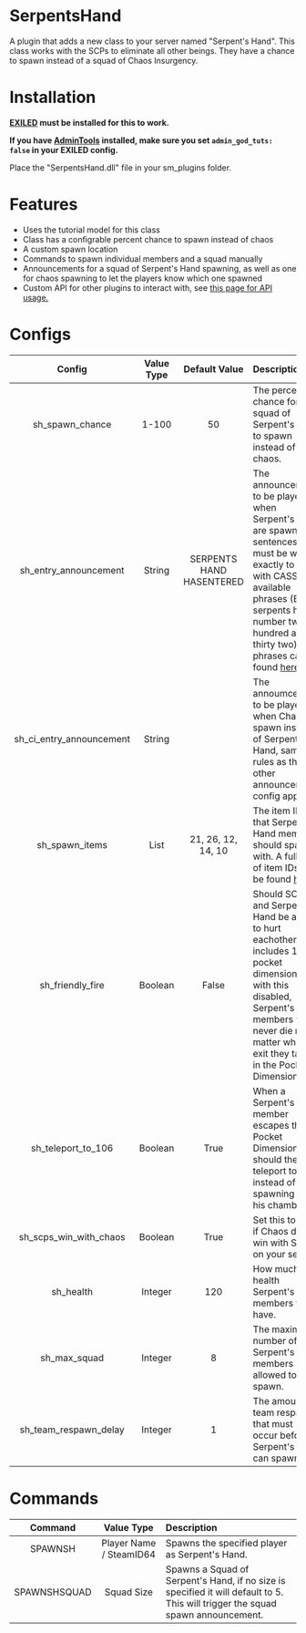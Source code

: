 # SerpentsHand

A plugin that adds a new class to your server named "Serpent's Hand". This class works with the SCPs to eliminate all other beings. They have a chance to spawn instead of a squad of Chaos Insurgency.

# Installation

**[EXILED](https://github.com/galaxy119/EXILED) must be installed for this to work.**


**If you have [AdminTools](https://github.com/galaxy119/AdminTools/tree/master/AdminTools) installed, make sure you set `admin_god_tuts: false` in your EXILED config.**

Place the "SerpentsHand.dll" file in your sm_plugins folder.

# Features
* Uses the tutorial model for this class
* Class has a configrable percent chance to spawn instead of chaos
* A custom spawn location
* Commands to spawn individual members and a squad manually
* Announcements for a squad of Serpent's Hand spawning, as well as one for chaos spawning to let the players know which one spawned
* Custom API for other plugins to interact with, see [this page for API usage.](https://github.com/Cyanox62/SerpentsHand/wiki/API)

# Configs
| Config        | Value Type | Default Value | Description |
| :-------------: | :---------: | :------: | :--------- |
| sh_spawn_chance | 1-100 | 50 | The percent chance for a squad of Serpent's Hand to spawn instead of chaos. |
| sh_entry_announcement | String | SERPENTS HAND HASENTERED | The announcement to be played when Serpent's Hand are spawned, sentences must be written exactly to work with CASSIE's available phrases (Ex. serpents hand . number two hundred and thirty two), all phrases can be found [here](https://pastebin.com/rpMuRYNn). |
| sh_ci_entry_announcement | String | | The annoumcement to be played when Chaos spawn instead of Serpent's Hand, same rules as the other announcement config apply. |
| sh_spawn_items | List | 21, 26, 12, 14, 10 | The item IDs that Serpent's Hand members should spawn with. A full list of item IDs can be found [here](https://github.com/Cyanox62/SerpentsHand/wiki/Item-IDs). |
| sh_friendly_fire | Boolean | False | Should SCPs and Serpent's Hand be able to hurt eachother. This includes 106's pocket dimension, with this disabled, Serpent's Hand members will never die no matter which exit they take in the Pocket Dimension. |
| sh_teleport_to_106 | Boolean | True | When a Serpent's hand member escapes the Pocket Dimension, should they teleport to 106 instead of spawning at his chamber. |
| sh_scps_win_with_chaos | Boolean | True | Set this to false if Chaos do not win with SCPs on your server. |
| sh_health | Integer | 120 | How much health Serpent's Hand members will have. |
| sh_max_squad | Integer | 8 | The maximum number of Serpent's Hand members allowed to spawn. |
| sh_team_respawn_delay | Integer | 1 | The amount of team respawns that must occur before Serpent's Hand can spawn. |


# Commands
|     Command    | Value Type | Description |
| :-------------: | :---------: | :--------- |
| SPAWNSH | Player Name / SteamID64 | Spawns the specified player as Serpent's Hand. |
| SPAWNSHSQUAD | Squad Size | Spawns a Squad of Serpent's Hand, if no size is specified it will default to 5. This will trigger the squad spawn announcement. |
